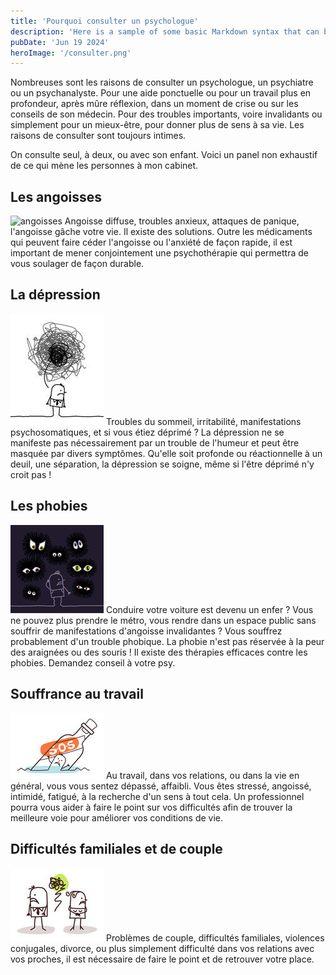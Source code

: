 ```yaml
---
title: 'Pourquoi consulter un psychologue'
description: 'Here is a sample of some basic Markdown syntax that can be used when writing Markdown content in Astro.'
pubDate: 'Jun 19 2024'
heroImage: '/consulter.png'
---
```


Nombreuses sont les raisons de consulter un psychologue, un psychiatre ou un psychanalyste. Pour une aide ponctuelle ou pour un travail plus en profondeur, après mûre réflexion, dans un moment de crise ou sur les conseils de son médecin. Pour des troubles importants, voire invalidants ou simplement pour un mieux-être, pour donner plus de sens à sa vie. Les raisons de consulter sont toujours intimes.

On consulte seul, à deux, ou avec son enfant. Voici un panel non exhaustif de ce qui mène les personnes à mon cabinet.

## Les angoisses

![angoisses](/angoisse.png)
Angoisse diffuse, troubles anxieux, attaques de panique, l'angoisse gâche votre vie. Il existe des solutions. Outre les médicaments qui peuvent faire céder l'angoisse ou l'anxiété de façon rapide, il est important de mener conjointement une psychothérapie qui permettra de vous soulager de façon durable.

## La dépression

![depression](/src/assets/depression.png)
Troubles du sommeil, irritabilité, manifestations psychosomatiques, et si vous étiez déprimé ? La dépression ne se manifeste pas nécessairement par un trouble de l'humeur et peut être masquée par divers symptômes. Qu'elle soit profonde ou réactionnelle à un deuil, une séparation, la dépression se soigne, même si l'être déprimé n'y croit pas !

## Les phobies

![phobies](/src/assets/peur.png)
Conduire votre voiture est devenu un enfer ? Vous ne pouvez plus prendre le métro, vous rendre dans un espace public sans souffrir de manifestations d'angoisse invalidantes ? Vous souffrez probablement d'un trouble phobique. La phobie n'est pas réservée à la peur des araignées ou des souris ! Il existe des thérapies efficaces contre les phobies. Demandez conseil à votre psy.

## Souffrance au travail

![souffrance au travail](/src/assets/detresse.png)
Au travail, dans vos relations, ou dans la vie en général, vous vous sentez dépassé, affaibli. Vous êtes stressé, angoissé, intimidé, fatigué, à la recherche d'un sens à tout cela. Un professionnel pourra vous aider à faire le point sur vos difficultés afin de trouver la meilleure voie pour améliorer vos conditions de vie.

## Difficultés familiales et de couple

![difficultés familiales](/src/assets/couple.png)
Problèmes de couple, difficultés familiales, violences conjugales, divorce, ou plus simplement difficulté dans vos relations avec vos proches, il est nécessaire de faire le point et de retrouver votre place.